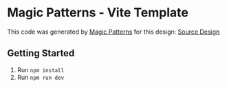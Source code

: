 # Magic Patterns - Vite Template

This code was generated by [Magic Patterns](https://magicpatterns.com) for this design: [Source Design](https://magicpatterns.com/c/jfjunestqthnyvxr7xheea)

## Getting Started

1. Run `npm install`
2. Run `npm run dev`
